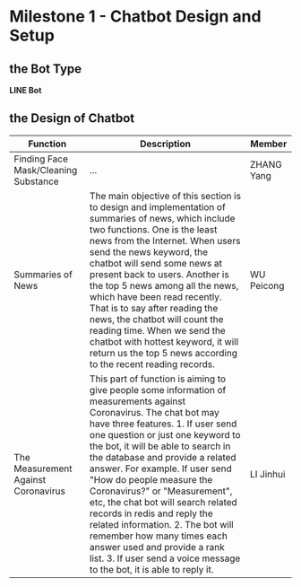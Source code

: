 # Milestone 1 - Chatbot Design and Setup

## the Bot Type

**LINE Bot**

## the Design of Chatbot

| Function                             | Description                                                                                                                                                                                                                                                                                                                                                                                                                                                                                                                                                                                                        | Member     |
| ------------------------------------ | ------------------------------------------------------------------------------------------------------------------------------------------------------------------------------------------------------------------------------------------------------------------------------------------------------------------------------------------------------------------------------------------------------------------------------------------------------------------------------------------------------------------------------------------------------------------------------------------------------------------ | ---------- |
| Finding Face Mask/Cleaning Substance | ...                                                                                                                                                                                                                                                                                                                                                                                                                                                                                                                                                                                                                | ZHANG Yang |
| Summaries of News                    | The main objective of this section is to design and implementation of summaries of news, which include two functions. One is the least news from the Internet. When users send the news keyword, the chatbot will send some news at present back to users. Another is the top 5 news among all the news, which have been read recently. That is to say after reading the news, the chatbot will count the reading time. When we send the chatbot with hottest keyword, it will return us the top 5 news according to the recent reading records.                                                                   | WU Peicong |
| The Measurement Against Coronavirus  | This part of function is aiming to give people some information of measurements against Coronavirus. The chat bot may have three features. 1. If user send one question or just one keyword to the bot, it will be able to search in the database and provide a related answer. For example. If user send "How do people measure the Coronavirus?" or "Measurement", etc, the chat bot will search related records in redis and reply the related information. 2. The bot will remember how many times each answer used and provide a rank list. 3. If user send a voice message to the bot, it is able to reply it. | LI Jinhui  |
